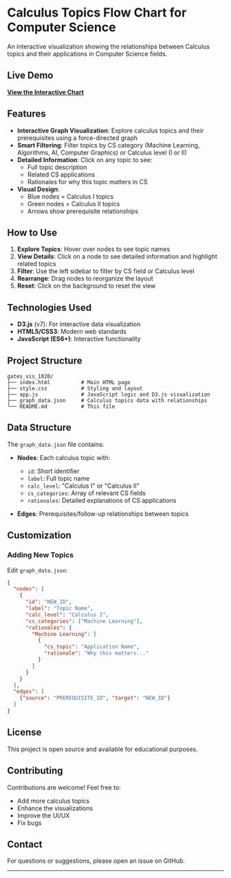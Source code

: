 # Calculus Topics Flow Chart for Computer Science

An interactive visualization showing the relationships between Calculus topics and their applications in Computer Science fields.

## Live Demo

**[View the Interactive Chart](https://boxxelf.github.io/gates-visual-v3/)**

## Features

- **Interactive Graph Visualization**: Explore calculus topics and their prerequisites using a force-directed graph
- **Smart Filtering**: Filter topics by CS category (Machine Learning, Algorithms, AI, Computer Graphics) or Calculus level (I or II)
- **Detailed Information**: Click on any topic to see:
  - Full topic description
  - Related CS applications
  - Rationales for why this topic matters in CS
- **Visual Design**: 
  - Blue nodes = Calculus I topics
  - Green nodes = Calculus II topics
  - Arrows show prerequisite relationships

## How to Use

1. **Explore Topics**: Hover over nodes to see topic names
2. **View Details**: Click on a node to see detailed information and highlight related topics
3. **Filter**: Use the left sidebar to filter by CS field or Calculus level
4. **Rearrange**: Drag nodes to reorganize the layout
5. **Reset**: Click on the background to reset the view

## Technologies Used

- **D3.js** (v7): For interactive data visualization
- **HTML5/CSS3**: Modern web standards
- **JavaScript (ES6+)**: Interactive functionality

## Project Structure

```
gates_vis_1020/
├── index.html          # Main HTML page
├── style.css           # Styling and layout
├── app.js              # JavaScript logic and D3.js visualization
├── graph_data.json     # Calculus topics data with relationships
└── README.md           # This file
```

## Data Structure

The `graph_data.json` file contains:

- **Nodes**: Each calculus topic with:
  - `id`: Short identifier
  - `label`: Full topic name
  - `calc_level`: "Calculus I" or "Calculus II"
  - `cs_categories`: Array of relevant CS fields
  - `rationales`: Detailed explanations of CS applications

- **Edges**: Prerequisites/follow-up relationships between topics

## Customization

### Adding New Topics

Edit `graph_data.json`:

```json
{
  "nodes": [
    {
      "id": "NEW_ID",
      "label": "Topic Name",
      "calc_level": "Calculus I",
      "cs_categories": ["Machine Learning"],
      "rationales": {
        "Machine Learning": [
          {
            "cs_topic": "Application Name",
            "rationale": "Why this matters..."
          }
        ]
      }
    }
  ],
  "edges": [
    {"source": "PREREQUISITE_ID", "target": "NEW_ID"}
  ]
}
```

## License

This project is open source and available for educational purposes.

## Contributing

Contributions are welcome! Feel free to:
- Add more calculus topics
- Enhance the visualizations
- Improve the UI/UX
- Fix bugs

## Contact

For questions or suggestions, please open an issue on GitHub.

---

